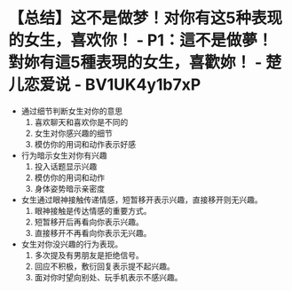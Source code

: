 # 【总结】这不是做梦！对你有这5种表现的女生，喜欢你！ - P1：這不是做夢！對妳有這5種表現的女生，喜歡妳！ - 楚儿恋爱说 - BV1UK4y1b7xP

-   通过细节判断女生对你的意思
    1.  喜欢聊天和喜欢你是不同的
    2.  女生对你感兴趣的细节
    3.  模仿你的用词和动作表示好感
-   行为暗示女生对你有兴趣
    1.  投入话题显示兴趣
    2.  模仿你的用词和动作
    3.  身体姿势暗示亲密度
-   女生通过眼神接触传递情感，短暂移开表示兴趣，直接移开则无兴趣。
    1.  眼神接触是传达情感的重要方式。
    2.  短暂移开后再看向你表示兴趣。
    3.  直接移开不再看向你表示无兴趣。
-   女生对你没兴趣的行为表现。
    1.  多次提及有男朋友是拒绝信号。
    2.  回应不积极，敷衍回复表示提不起兴趣。
    3.  面对你时望向别处、玩手机表示不感兴趣。